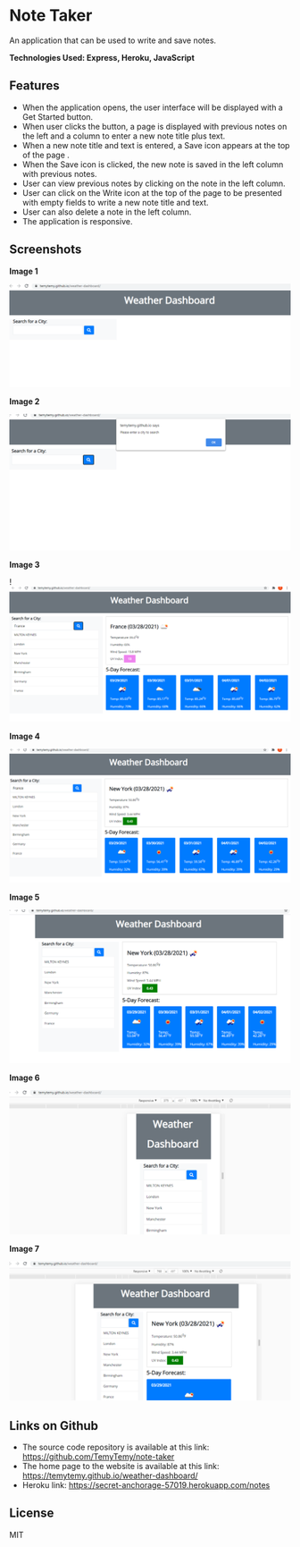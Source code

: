 # Note Taker
  An application that can be used to write and save notes.

**Technologies Used: Express, Heroku, JavaScript**



## Features

- When the application opens, the user interface will be displayed with a Get Started button.
- When user clicks the button, a page is displayed with previous notes on the left and a column to enter a new note title plus text.
- When a new note title and text is entered, a Save icon appears at the top of the page .
- When the Save icon is clicked, the new note is saved in the left column with previous notes.
- User can view previous notes by clicking on the note in the left column.
- User can click on the Write icon at the top of the page to be presented with empty fields to write a new note title and text.
- User can also delete a note in the left column.
- The application is responsive.










## Screenshots


**Image 1**  

  ![alt text](https://github.com/TemyTemy/weather-dashboard/blob/master/assets/screenshot1.PNG)


**Image 2**

 ![alt text](https://github.com/TemyTemy/weather-dashboard/blob/master/assets/screenshot2.PNG)

**Image 3**

 !![alt text](https://github.com/TemyTemy/weather-dashboard/blob/master/assets/screenshot3.PNG)




**Image 4**

 ![alt text](https://github.com/TemyTemy/weather-dashboard/blob/master/assets/screenshot4.PNG)




**Image 5**

 ![alt text](https://github.com/TemyTemy/weather-dashboard/blob/master/assets/screenshot5.PNG)



**Image 6**

 ![alt text](https://github.com/TemyTemy/weather-dashboard/blob/master/assets/screenshot6.PNG)



**Image 7**

 ![alt text](https://github.com/TemyTemy/weather-dashboard/blob/master/assets/screenshot7.PNG)






## Links on Github

- The source code repository is available at this link: https://github.com/TemyTemy/note-taker
- The home page to the website is available at this link: https://temytemy.github.io/weather-dashboard/
- Heroku link: https://secret-anchorage-57019.herokuapp.com/notes

## License
MIT
